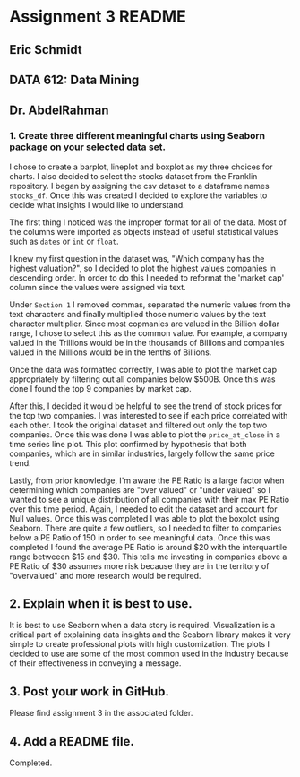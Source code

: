 # Assignment 3 README
## Eric Schmidt
## DATA 612: Data Mining
## Dr. AbdelRahman

### 1. Create three different meaningful charts using Seaborn package on your selected data set.
I chose to create a barplot, lineplot and boxplot as my three choices for charts. I also decided to select the stocks dataset from the Franklin repository.
I began by assigning the csv dataset to a dataframe names `stocks_df`. Once this was created I decided to explore the variables to decide what insights I would like to understand.

The first thing I noticed was the improper format for all of the data. Most of the columns were imported as objects instead of useful statistical values such as `dates` or `int` or `float`.

I knew my first question in the dataset was, "Which company has the highest valuation?", so I decided to plot the highest values companies in descending order. In order to do this I needed to reformat the 'market cap' column since the values were assigned via text. 

Under `Section 1` I removed commas, separated the numeric values from the text characters and finally multiplied those numeric values by the text character multiplier. Since most copmanies are valued in the Billion dollar range, I chose to select this as the common value. For example, a company valued in the Trillions would be in the thousands of Billions and companies valued in the Millions would be in the tenths of Billions.

Once the data was formatted correctly, I was able to plot the market cap appropriately by filtering out all companies below $500B. Once this was done I found the top 9 companies by market cap.

After this, I decided it would be helpful to see the trend of stock prices for the top two companies. I was interested to see if each price correlated with each other. I took the original dataset and filtered out only the top two companies. Once this was done I was able to plot the `price_at_close` in a time series line plot. This plot confirmed by hypothesis that both companies, which are in similar industries, largely follow the same price trend.

Lastly, from prior knowledge, I'm aware the PE Ratio is a large factor when determining which companies are "over valued" or "under valued" so I wanted to see a unique distribution of all companies with their max PE Ratio over this time period. Again, I needed to edit the dataset and account for Null values. Once this was completed I was able to plot the boxplot using Seaborn. There are quite a few outliers, so I needed to filter to companies below a PE Ratio of 150 in order to see meaningful data.  Once this was completed I found the average PE Ratio is around $20 with the interquartile range betweeen $15 and $30. This tells me investing in companies above a PE Ratio of $30 assumes more risk because they are in the territory of "overvalued" and more research would be required.

## 2. Explain when it is best to use.
It is best to use Seaborn when a data story is required. Visualization is a critical part of explaining data insights and the Seaborn library makes it very simple to create professional plots with high customization. The plots I decided to use are some of the most common used in the industry because of their effectiveness in conveying a message.

## 3. Post your work in GitHub.
Please find assignment 3 in the associated folder.

## 4. Add a README file.
Completed.
